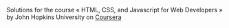 
Solutions for the course « HTML, CSS, and Javascript for Web Developers » by John Hopkins University on [Coursera](https://www.coursera.org/learn/html-css-javascript-for-web-developers/home/welcome)
